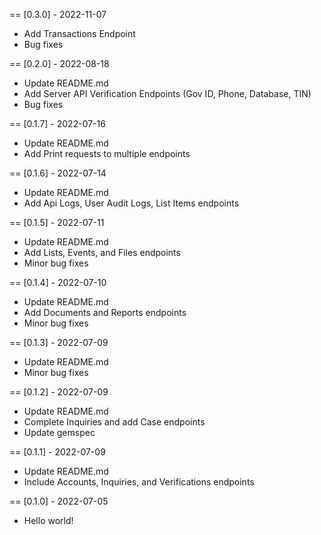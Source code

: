 == [0.3.0] - 2022-11-07

* Add Transactions Endpoint
* Bug fixes

== [0.2.0] - 2022-08-18

* Update README.md
* Add Server API Verification Endpoints (Gov ID, Phone, Database, TIN)
* Bug fixes

== [0.1.7] - 2022-07-16

* Update README.md
* Add Print requests to multiple endpoints

== [0.1.6] - 2022-07-14

* Update README.md
* Add Api Logs, User Audit Logs, List Items endpoints

== [0.1.5] - 2022-07-11

* Update README.md
* Add Lists, Events, and Files endpoints
* Minor bug fixes

== [0.1.4] - 2022-07-10

* Update README.md
* Add Documents and Reports endpoints
* Minor bug fixes

== [0.1.3] - 2022-07-09

* Update README.md
* Minor bug fixes

== [0.1.2] - 2022-07-09

* Update README.md
* Complete Inquiries and add Case endpoints
* Update gemspec

== [0.1.1] - 2022-07-09

* Update README.md
* Include Accounts, Inquiries, and Verifications endpoints

== [0.1.0] - 2022-07-05

* Hello world!

